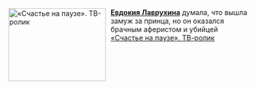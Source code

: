 <!--2025-03-05 11:13:14-->
<div class="yb">
  <div class="rss smaller1 kino_kino"><a href="https://www.kino-teatr.ru/video/47231/" title="«Счастье на паузе». ТВ-ролик"><img src="https://www.kino-teatr.ru/video/1/3/47231/poster.jpg" width="196" height="147" align="left" hspace="5" style="margin: 0px 10px 0px 5px" alt="«Счастье на паузе». ТВ-ролик"/></a><a href=https://www.kino-teatr.ru/kino/acter/w/ros/447429/bio/ target=_blank><strong>Евдокия Лаврухина</strong></a> думала, что вышла замуж за принца, но он оказался брачным аферистом и убийцей <br><a class="light" href="https://www.kino-teatr.ru/video/47231/">«Счастье на паузе». ТВ-ролик</a></div>
</div>
